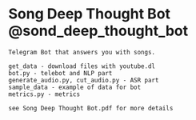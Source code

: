 # Song Deep Thought Bot @sond_deep_thought_bot
    
    Telegram Bot that answers you with songs.

    get_data - download files with youtube.dl
    bot.py - telebot and NLP part 
    generate_audio.py, cut_audio.py - ASR part
    sample_data - example of data for bot 
    metrics.py - metrics
    
    see Song Deep Thought Bot.pdf for more details
